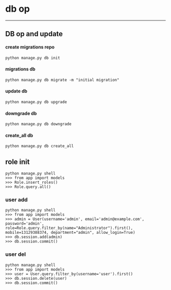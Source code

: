 # db op

------

## DB op and update

#### create migrations repo

```shell
python manage.py db init
```

#### migrations db

```shell
python manage.py db migrate -m "initial migration"
```

#### update db
```shell
python manage.py db upgrade
```

#### downgrade db
```shell
python manage.py db downgrade
```

#### create_all db
```shell
python manage.py db create_all
```

## role init
```shell
python manage.py shell
>>> from app import models
>>> Role.insert_roles()
>>> Role.query.all()
```

### user add
```shell
python manage.py shell
>>> from app import models
>>> admin = User(username='admin', email='admin@example.com', password='admin', role=Role.query.filter_by(name="Administrator").first(), mobile=13129388374, department="admin", allow_login=True)
>>> db.session.add(admin)
>>> db.session.commit()
```

### user del
```shell
python manage.py shell
>>> from app import models
>>> user = User.query.filter_by(username='user').first()
>>> db.session.delete(user)
>>> db.session.commit()
```
